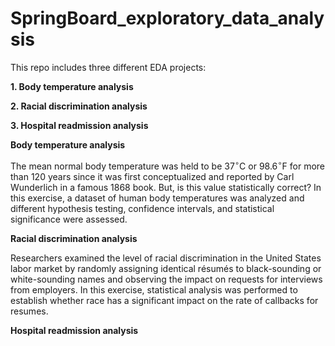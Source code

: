 # SpringBoard_exploratory_data_analysis

This repo includes three different EDA projects: 

__1. Body temperature analysis__

__2. Racial discrimination analysis__

__3. Hospital readmission analysis__


__Body temperature analysis__

The mean normal body temperature was held to be 37$^{\circ}$C or 98.6$^{\circ}$F for more than 120 years since it was first conceptualized and reported by Carl Wunderlich in a famous 1868 book. But, is this value statistically correct? In this exercise, a dataset of human body temperatures was analyzed and different hypothesis testing, confidence intervals, and statistical significance were assessed.

__Racial discrimination analysis__

Researchers examined the level of racial discrimination in the United States labor market by randomly assigning identical résumés to black-sounding or white-sounding names and observing the impact on requests for interviews from employers. In this exercise, statistical analysis was performed to establish whether race has a significant impact on the rate of callbacks for resumes.

__Hospital readmission analysis__
